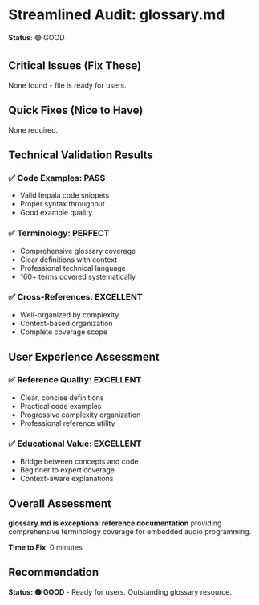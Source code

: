 # Streamlined Audit: glossary.md

**Status**: 🟢 GOOD

## Critical Issues (Fix These)
None found - file is ready for users.

## Quick Fixes (Nice to Have)
None required.

## Technical Validation Results

### ✅ **Code Examples**: PASS
- Valid Impala code snippets
- Proper syntax throughout
- Good example quality

### ✅ **Terminology**: PERFECT
- Comprehensive glossary coverage
- Clear definitions with context
- Professional technical language
- 160+ terms covered systematically

### ✅ **Cross-References**: EXCELLENT
- Well-organized by complexity
- Context-based organization
- Complete coverage scope

## User Experience Assessment

### ✅ **Reference Quality**: EXCELLENT
- Clear, concise definitions
- Practical code examples
- Progressive complexity organization
- Professional reference utility

### ✅ **Educational Value**: EXCELLENT
- Bridge between concepts and code
- Beginner to expert coverage
- Context-aware explanations

## Overall Assessment

**glossary.md is exceptional reference documentation** providing comprehensive terminology coverage for embedded audio programming.

**Time to Fix**: 0 minutes

## Recommendation

**Status: 🟢 GOOD** - Ready for users. Outstanding glossary resource.